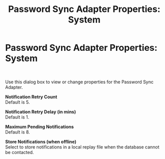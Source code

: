 ﻿---
title: 'Password Sync Adapter Properties: System'
TOCTitle: 'Password Sync Adapter Properties: System'
ms:assetid: f647afac-418b-4943-84c8-f833fdb39ec7
ms:mtpsurl: https://msdn.microsoft.com/library/Bb743823(v=BTS.80)
ms:contentKeyID: 51533478
ms.date: 08/30/2017
mtps_version: v=BTS.80
f1_keywords:
- bts10.esso.pws.properties.system
---

# Password Sync Adapter Properties: System

 

Use this dialog box to view or change properties for the Password Sync Adapter.

**Notification Retry Count**  
Default is 5.

**Notification Retry Delay (in mins)**  
Default is 1.

**Maximum Pending Notifications**  
Default is 8.

**Store Notifications (when offline)**  
Select to store notifications in a local replay file when the database cannot be contacted.

